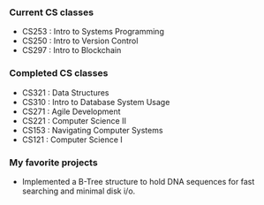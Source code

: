 ### Current CS classes

- CS253 : Intro to Systems Programming
- CS250 : Intro to Version Control
- CS297 : Intro to Blockchain

### Completed CS classes

- CS321 : Data Structures
- CS310 : Intro to Database System Usage
- CS271 : Agile Development
- CS221 : Computer Science II
- CS153 : Navigating Computer Systems
- CS121 : Computer Science I

### My favorite projects

- Implemented a B-Tree structure to hold DNA sequences for fast searching and minimal disk i/o.

